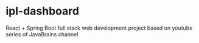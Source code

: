 # ipl-dashboard

React + Spring Boot full stack web development project based on youtube series of JavaBrains channel

